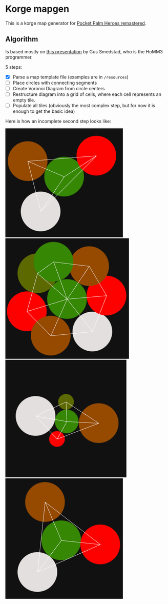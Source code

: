 # Korge mapgen

This is a korge map generator for [Pocket Palm Heroes remastered](https://github.com/SerVB/pph).

## Algorithm

Is based mostly on [this presentation](https://en.ppt-online.org/29091) by Gus Smedstad, who is the HoMM3 programmer.

5 steps:

- [x] Parse a map template file (examples are in `/resources`)
- [ ] Place circles with connecting segments
- [ ] Create Voronoi Diagram from circle centers 
- [ ] Restructure diagram into a grid of cells, where each cell represents an empty tile. 
- [ ] Populate all tiles (obviously the most complex step, but for now it is enough to get the basic idea)

Here is how an incomplete second step looks like:

![](images/map.png)
![](images/dense.png)
![](images/sizes.png)
![](images/normal.png)